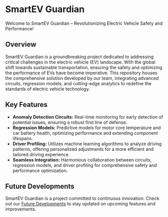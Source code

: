 # SmartEV Guardian

Welcome to SmartEV Guardian – Revolutionizing Electric Vehicle Safety and Performance!

## Overview

SmartEV Guardian is a groundbreaking project dedicated to addressing critical challenges in the electric vehicle (EV) landscape. With the global shift towards sustainable transportation, ensuring the safety and optimizing the performance of EVs have become imperative. This repository houses the comprehensive solution developed by our team, integrating advanced circuits, regression models, and cutting-edge analytics to redefine the standards of electric vehicle technology.

## Key Features

- **Anomaly Detection Circuits:** Real-time monitoring for early detection of potential issues, ensuring a robust first line of defense.
- **Regression Models:** Predictive models for motor core temperature and car battery health, optimizing performance and extending component lifespans.
- **Driver Profiling:** Utilizes machine learning algorithms to analyze driving patterns, offering personalized adjustments for a more efficient and tailored driving experience.
- **Seamless Integration:** Harmonious collaboration between circuits, regression models, and driver profiling for comprehensive safety and performance optimization.

## Future Developments

SmartEV Guardian is a project committed to continuous innovation. Check out our [Future Developments](#) to stay updated on upcoming features and improvements.


